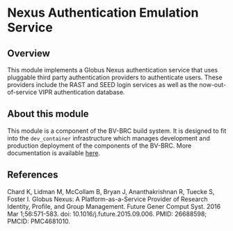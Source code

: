 # Nexus Authentication Emulation Service

## Overview

This module implements a Globus Nexus authentication service that uses pluggable third party authentication providers to authenticate users. These providers include the RAST and SEED login services as well as the now-out-of-service VIPR authentication database.

## About this module

This module is a component of the BV-BRC build system. It is designed to fit into the
`dev_container` infrastructure which manages development and production deployment of
the components of the BV-BRC. More documentation is available [here](https://github.com/BV-BRC/dev_container/tree/master/README.md).

## References

Chard K, Lidman M, McCollam B, Bryan J, Ananthakrishnan R, Tuecke S, Foster I. Globus Nexus: A Platform-as-a-Service Provider of Research Identity, Profile, and Group Management. Future Gener Comput Syst. 2016 Mar 1;56:571-583. doi: 10.1016/j.future.2015.09.006. PMID: 26688598; PMCID: PMC4681010.
